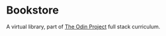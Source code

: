 # Bookstore

A virtual library, part of [The Odin Project](https://www.theodinproject.com) full stack curriculum.
